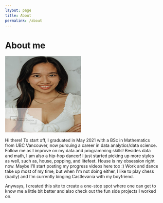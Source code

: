 ```yaml
---
layout: page
title: About
permalink: /about
---
```


# About me

<img src="/assets/img/pfp.jpeg" width=250, height=250>

Hi there! To start off, I graduated in May 2021 with a BSc in Mathematics from UBC Vancouver, now pursuing a career in data analytics/data science. Follow me as I improve on my data and programming skills! Besides data and math, I am also a hip-hop dancer! I just started picking up more styles as well, such as, house, popping, and litefeet. House is my obsession right now. Maybe I'll start posting my progress videos here too :) Work and dance take up most of my time, but when I'm not doing either, I like to play chess (badly) and I'm currently binging Castlevania with my boyfriend.

Anyways, I created this site to create a one-stop spot where one can get to know me a little bit better and also check out the fun side projects I worked on.
